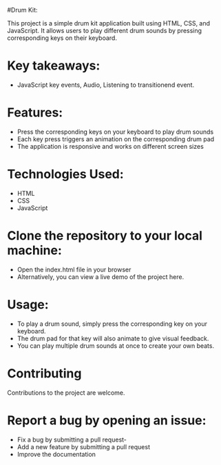 #Drum Kit:

This project is a simple drum kit application built using HTML, CSS, and JavaScript. It allows users to play different drum sounds by pressing corresponding keys on their keyboard.


# Key takeaways:
* JavaScript key events, Audio, Listening to transitionend event.


# Features:
* Press the corresponding keys on your keyboard to play drum sounds
* Each key press triggers an animation on the corresponding drum pad
* The application is responsive and works on different screen sizes

# Technologies Used:
* HTML
* CSS 
* JavaScript


# Clone the repository to your local machine: 
* Open the index.html file in your browser
* Alternatively, you can view a live demo of the project here.

# Usage:
* To play a drum sound, simply press the corresponding key on your keyboard. 
* The drum pad for that key will also animate to give visual feedback.
* You can play multiple drum sounds at once to create your own beats.

# Contributing
 Contributions to the project are welcome. 
 

# Report a bug by opening an issue: 
* Fix a bug by submitting a pull request-
* Add a new feature by submitting a pull request
* Improve the documentation


